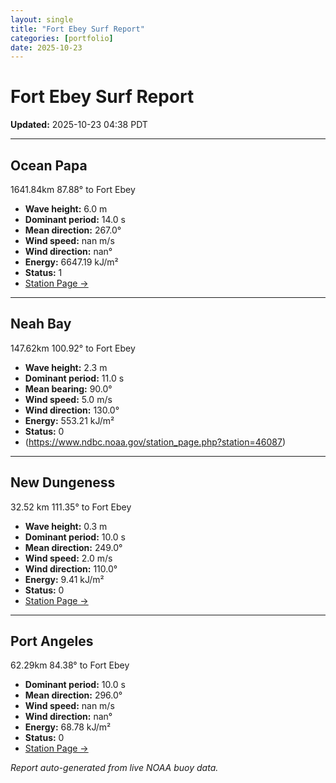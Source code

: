 ```yaml
---
layout: single
title: "Fort Ebey Surf Report"
categories: [portfolio]
date: 2025-10-23
---
```


# Fort Ebey Surf Report
**Updated:** 2025-10-23 04:38 PDT

---

## Ocean Papa 
1641.84km 87.88° to Fort Ebey
- **Wave height:** 6.0 m  
- **Dominant period:** 14.0 s  
- **Mean direction:** 267.0°  
- **Wind speed:** nan m/s  
- **Wind direction:** nan°  
- **Energy:** 6647.19 kJ/m²  
- **Status:** 1  
- [Station Page →](https://www.ndbc.noaa.gov/station_page.php?station=46246)

---

## Neah Bay 
147.62km 100.92° to Fort Ebey

- **Wave height:** 2.3 m  
- **Dominant period:** 11.0 s  
- **Mean bearing:** 90.0°  
- **Wind speed:** 5.0 m/s  
- **Wind direction:** 130.0°  
- **Energy:** 553.21 kJ/m²  
- **Status:** 0  
- (https://www.ndbc.noaa.gov/station_page.php?station=46087)

---

## New Dungeness 
32.52 km 111.35° to Fort Ebey 

- **Wave height:** 0.3 m  
- **Dominant period:** 10.0 s  
- **Mean direction:** 249.0°  
- **Wind speed:** 2.0 m/s  
- **Wind direction:** 110.0°  
- **Energy:** 9.41 kJ/m²  
- **Status:** 0  
- [Station Page →](https://www.ndbc.noaa.gov/station_page.php?station=46088)

---

## Port Angeles 
62.29km 84.38° to Fort Ebey 
- **Dominant period:** 10.0 s  
- **Mean direction:** 296.0°  
- **Wind speed:** nan m/s  
- **Wind direction:** nan°  
- **Energy:** 68.78 kJ/m²  
- **Status:** 0  
- [Station Page →](https://www.ndbc.noaa.gov/station_page.php?station=46267)

*Report auto-generated from live NOAA buoy data.*
